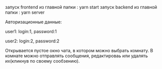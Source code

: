 запуск frontend из главной папки : yarn start
запуск backend из главной папки : yarn server

Авторизационные данные:

user1:
login:1,
password:1


user2:
login:2,
password:2

Открывается пустое окно чата, в котором можно выбрать комнату.
В комнате можно отправлять сообщения, редактироваь или удалять их(кликнув по своему сообзению).
